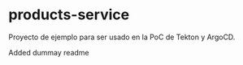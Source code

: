 # products-service

Proyecto de ejemplo para ser usado en la PoC de Tekton y ArgoCD. 

Added dummay readme
